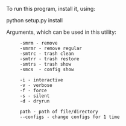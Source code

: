 To run this program, install it, using:

python setup.py install


Arguments, which can be used in this utility:

         -smrm - remove
         -smrmr - remove regular
         -smtrc - trash clean
         -smtrr - trash restore
         -smtrs - trash show
         -smcs  - config show
        
         -i - interactive
         -v - verbose
         -f - force
         -s - silent
         -d - dryrun
        
         path - path of file/directory
         --configs - change configs for 1 time